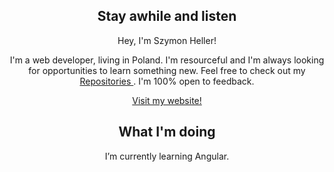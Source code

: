  <h2 align="center">  Stay awhile and listen </h2>



<p align="center"> Hey, I'm Szymon Heller! </p>

<p align="center"> I'm a web developer, living in Poland. I'm resourceful and I'm always looking for opportunities to learn something new. Feel free to check out my <a href="https://github.com/szymonheller?tab=repositories"> Repositories </a>. I'm 100% open to feedback. </p>


<p align="center"> <a href="https://www.szymonheller.com/"> Visit my website! </a> </p>


<h2 align="center">  What I'm doing </h2>

<p align="center"> I’m currently learning Angular. </p>

